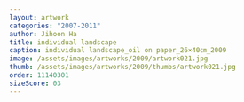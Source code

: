 ```yaml
---
layout: artwork
categories: "2007-2011"
author: Jihoon Ha
title: individual landscape
caption: individual landscape_oil on paper_26×40㎝_2009
image: /assets/images/artworks/2009/artwork021.jpg
thumb: /assets/images/artworks/2009/thumbs/artwork021.jpg
order: 11140301
sizeScore: 03
---
```

